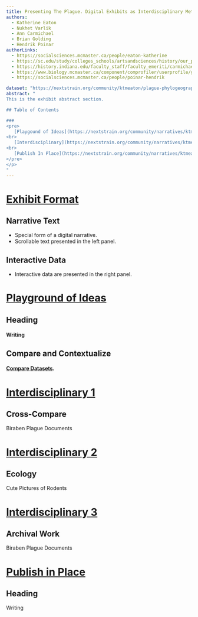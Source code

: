 ```yaml
---
title: Presenting The Plague. Digital Exhibits as Interdisciplinary Method
authors:
  - Katherine Eaton
  - Nukhet Varlik
  - Ann Carmichael
  - Brian Golding
  - Hendrik Poinar
authorLinks:
  - https://socialsciences.mcmaster.ca/people/eaton-katherine
  - https://sc.edu/study/colleges_schools/artsandsciences/history/our_people/directory/nukhet.php
  - https://history.indiana.edu/faculty_staff/faculty_emeriti/carmichael_ann.html
  - https://www.biology.mcmaster.ca/component/comprofiler/userprofile/golding.html
  - https://socialsciences.mcmaster.ca/people/poinar-hendrik

dataset: "https://nextstrain.org/community/ktmeaton/plague-phylogeography/morelli2010Remote?d=map"
abstract: "
This is the exhibit abstract section.

## Table of Contents

###
<pre>
   [Playgound of Ideas](https://nextstrain.org/community/narratives/ktmeaton/plague-phylogeography/morelli2010Local?n=1)
<br>
   [Interdisciplinary](https://nextstrain.org/community/narratives/ktmeaton/plague-phylogeography/morelli2010Local?n=1)
<br>
   [Publish In Place](https://nextstrain.org/community/narratives/ktmeaton/plague-phylogeography/morelli2010Local?n=1)
</pre>
</p>
"
---
```


<!----------------------------------------------------------------------------->
<!--                              Exhibit Format                             -->
<!----------------------------------------------------------------------------->
# [Exhibit Format](https://nextstrain.org/community/ktmeaton/plague-phylogeography/morelli2010Remote?s=GCA_000013825.1_ASM1382v1_genomic)

## Narrative Text

* Special form of a digital narrative.
* Scrollable text presented in the left panel.

## Interactive Data

* Interactive data are presented in the right panel.

<!----------------------------------------------------------------------------->
<!--                             Idea Playground                             -->
<!----------------------------------------------------------------------------->

# [Playground of Ideas](https://nextstrain.org/community/ktmeaton/plague-phylogeography/morelli2010Remote:cui2013Local)

## Heading

#### Writing

## Compare and Contextualize

#### [Compare Datasets](https://nextstrain.org/community/ktmeaton/plague-phylogeography/morelli2010Remote:cui2013Local).

<!----------------------------------------------------------------------------->
<!--                            Interdisciplinary                            -->
<!----------------------------------------------------------------------------->

# [Interdisciplinary 1](https://nextstrain.org/community/ktmeaton/plague-phylogeography/morelli2010Remote:cui2013Local)

## Cross-Compare

Biraben Plague Documents

# [Interdisciplinary 2](https://nextstrain.org/community/ktmeaton/plague-phylogeography/morelli2010Remote?c=BioSampleHost&legend=open)

## Ecology

Cute Pictures of Rodents

# [Interdisciplinary 3](https://nextstrain.org/community/ktmeaton/plague-phylogeography/morelli2010Remote)

## Archival Work

Biraben Plague Documents

<!----------------------------------------------------------------------------->
<!--                            Publish In Place                             -->
<!----------------------------------------------------------------------------->

# [Publish in Place](https://nextstrain.org/community/ktmeaton/plague-phylogeography/morelli2010Remote)

## Heading

Writing

